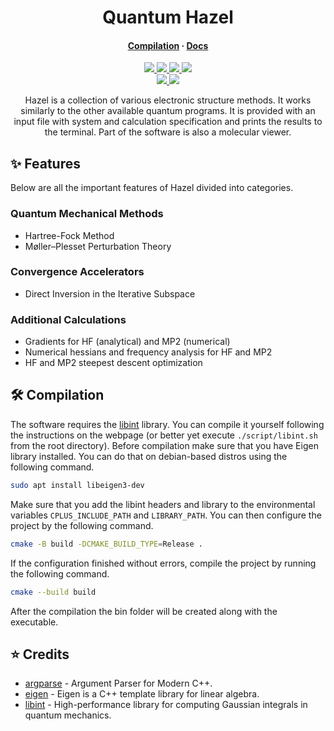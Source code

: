 <h1 align="center">Quantum Hazel</h1>

<h4 align="center">
  <a href="https://github.com/tjira/hazel#%EF%B8%8F-compilation">Compilation</a>
  ·
  <a href="https://tjira.github.io/hazel/">Docs</a>
</h4>

<p align="center">
    <a href="https://github.com/tjira/hazel/pulse">
        <img src="https://img.shields.io/github/last-commit/tjira/hazel?logo=github&logoColor=white&style=for-the-badge"/>
    </a>
    <a href="https://github.com/tjira/hazel/blob/master/LICENSE.md">
        <img src="https://img.shields.io/github/license/tjira/hazel?logo=gitbook&logoColor=white&style=for-the-badge"/>
    </a>
    <a href="https://github.com/tjira/hazel/stargazers">
        <img src="https://img.shields.io/github/stars/tjira/hazel?logo=apachespark&logoColor=white&style=for-the-badge"/>
    </a>
    <a href="https://github.com/tjira/hazel">
        <img src="https://img.shields.io/github/languages/code-size/tjira/hazel?logo=databricks&logoColor=white&style=for-the-badge"/>
    </a>
    <br>
    <a href="https://github.com/tjira/hazel/releases/latest">
        <img src="https://img.shields.io/github/v/release/tjira/hazel?display_name=tag&logo=sharp&logoColor=white&style=for-the-badge"/>
    </a>
    <a href="https://github.com/tjira/hazel/releases/latest">
        <img src="https://img.shields.io/github/downloads/tjira/hazel/total?logo=markdown&logoColor=white&style=for-the-badge"/>
    </a>
</p>

<p align="center">
Hazel is a collection of various electronic structure methods. It works similarly to the other available quantum programs. It is provided with an input file with system and calculation specification and prints the results to the terminal. Part of the software is also a molecular viewer.
</p>

## ✨ Features

Below are all the important features of Hazel divided into categories.

### Quantum Mechanical Methods

* Hartree-Fock Method
* Møller–Plesset Perturbation Theory

### Convergence Accelerators

* Direct Inversion in the Iterative Subspace

### Additional Calculations

* Gradients for HF (analytical) and MP2 (numerical)
* Numerical hessians and frequency analysis for HF and MP2
* HF and MP2 steepest descent optimization

## 🛠️ Compilation

The software requires the [libint](https://github.com/evaleev/libint) library. You can compile it yourself following the instructions on the webpage (or better yet execute `./script/libint.sh` from the root directory). Before compilation make sure that you have Eigen library installed. You can do that on debian-based distros using the following command.

```bash
sudo apt install libeigen3-dev
```

Make sure that you add the libint headers and library to the environmental variables `CPLUS_INCLUDE_PATH` and `LIBRARY_PATH`. You can then configure the project by the following command.

```bash
cmake -B build -DCMAKE_BUILD_TYPE=Release .
```

If the configuration finished without errors, compile the project by running the following command.

```bash
cmake --build build
```

After the compilation the bin folder will be created along with the executable.

## ⭐ Credits

* [argparse](https://github.com/p-ranav/argparse) - Argument Parser for Modern C++.
* [eigen](https://gitlab.com/libeigen/eigen) - Eigen is a C++ template library for linear algebra.
* [libint](https://github.com/evaleev/libint) - High-performance library for computing Gaussian integrals in quantum mechanics.
